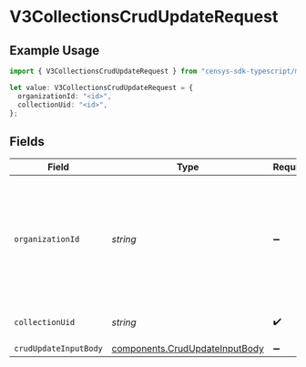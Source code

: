 # V3CollectionsCrudUpdateRequest

## Example Usage

```typescript
import { V3CollectionsCrudUpdateRequest } from "censys-sdk-typescript/models/operations";

let value: V3CollectionsCrudUpdateRequest = {
  organizationId: "<id>",
  collectionUid: "<id>",
};
```

## Fields

| Field                                                                                                                                                                                              | Type                                                                                                                                                                                               | Required                                                                                                                                                                                           | Description                                                                                                                                                                                        |
| -------------------------------------------------------------------------------------------------------------------------------------------------------------------------------------------------- | -------------------------------------------------------------------------------------------------------------------------------------------------------------------------------------------------- | -------------------------------------------------------------------------------------------------------------------------------------------------------------------------------------------------- | -------------------------------------------------------------------------------------------------------------------------------------------------------------------------------------------------- |
| `organizationId`                                                                                                                                                                                   | *string*                                                                                                                                                                                           | :heavy_minus_sign:                                                                                                                                                                                 | The ID of a Censys organization to associate the request with. See the [Getting Started docs](https://docs.censys.com/reference/get-started#step-3-set-your-organization-id) for more information. |
| `collectionUid`                                                                                                                                                                                    | *string*                                                                                                                                                                                           | :heavy_check_mark:                                                                                                                                                                                 | The UID for the collection                                                                                                                                                                         |
| `crudUpdateInputBody`                                                                                                                                                                              | [components.CrudUpdateInputBody](../../models/components/crudupdateinputbody.md)                                                                                                                   | :heavy_minus_sign:                                                                                                                                                                                 | N/A                                                                                                                                                                                                |